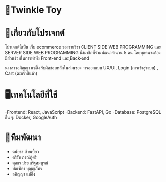 ﻿# 📍Twinkle Toy
# 🔗เกี่ยวกับโปรเจกต์
โปรเจกต์นี้เป็น เว็บ ecommerce ของรายวิชา CLIENT SIDE WEB PROGRAMMING และ SERVER SIDE WEB PROGRAMMING 
มีสมาชิกที่ร่วมพัฒนาจำนวน 5 คน โดยทุกคนจะต้องมีส่วนร่วมในการทำทั้ง Front-end และ ฺBack-and  

นางสาวอภิญญา แซ่อึ้ง รับผิดชอบหลักในส่วนของ การออกแบบ UX/UI, Login (การเข้าสู่ระบบ) , Cart (ตะกร้าสินค้า)

# 🖥️เทคโนโลยีที่ใช้
-Frontend: React, JavaScript
-Backend: FastAPI, Go
-Database: PostgreSQL
อื่น ๆ: Docker, GoogleAuth

# 🏡ทีมพัฒนา
- ดนัยธร ซ้ายเบี้ยว
- ตรีรัช ภรณ์ภู่ศรี
- ตุลธร ประเสริฐสมบูรณ์
- บัณฑิตา บุญญภัทร
- อภิญญา แซ่อึ้ง
